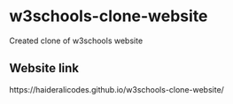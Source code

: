 # w3schools-clone-website
Created clone of w3schools website
<h2>Website link</h2>
https://haideralicodes.github.io/w3schools-clone-website/
